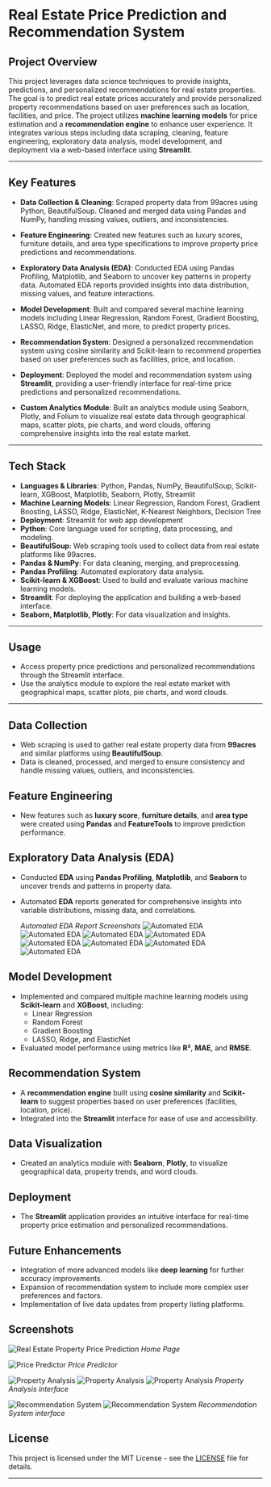 
# Real Estate Price Prediction and Recommendation System

## Project Overview

This project leverages data science techniques to provide insights, predictions, and personalized recommendations for real estate properties. The goal is to predict real estate prices accurately and provide personalized property recommendations based on user preferences such as location, facilities, and price. The project utilizes **machine learning models** for price estimation and a **recommendation engine** to enhance user experience. It integrates various steps including data scraping, cleaning, feature engineering, exploratory data analysis, model development, and deployment via a web-based interface using **Streamlit**.


---

## Key Features

- **Data Collection & Cleaning**: Scraped property data from 99acres using Python, BeautifulSoup. Cleaned and merged data using Pandas and NumPy, handling missing values, outliers, and inconsistencies.
  
- **Feature Engineering**: Created new features such as luxury scores, furniture details, and area type specifications to improve property price predictions and recommendations.
  
- **Exploratory Data Analysis (EDA)**: Conducted EDA using Pandas Profiling, Matplotlib, and Seaborn to uncover key patterns in property data. Automated EDA reports provided insights into data distribution, missing values, and feature interactions.
  
- **Model Development**: Built and compared several machine learning models including Linear Regression, Random Forest, Gradient Boosting, LASSO, Ridge, ElasticNet, and more, to predict property prices.
  
- **Recommendation System**: Designed a personalized recommendation system using cosine similarity and Scikit-learn to recommend properties based on user preferences such as facilities, price, and location.
  
- **Deployment**: Deployed the model and recommendation system using **Streamlit**, providing a user-friendly interface for real-time price predictions and personalized recommendations.
  
- **Custom Analytics Module**: Built an analytics module using Seaborn, Plotly, and Folium to visualize real estate data through geographical maps, scatter plots, pie charts, and word clouds, offering comprehensive insights into the real estate market.
---
## Tech Stack

- **Languages & Libraries**: Python, Pandas, NumPy, BeautifulSoup, Scikit-learn, XGBoost, Matplotlib, Seaborn, Plotly, Streamlit
- **Machine Learning Models**: Linear Regression, Random Forest, Gradient Boosting, LASSO, Ridge, ElasticNet, K-Nearest Neighbors, Decision Tree
- **Deployment**: Streamlit for web app development
- **Python**: Core language used for scripting, data processing, and modeling.
- **BeautifulSoup**: Web scraping tools used to collect data from real estate platforms like 99acres.
- **Pandas & NumPy**: For data cleaning, merging, and preprocessing.
- **Pandas Profiling**: Automated exploratory data analysis.
- **Scikit-learn & XGBoost**: Used to build and evaluate various machine learning models.
- **Streamlit**: For deploying the application and building a web-based interface.
- **Seaborn, Matplotlib, Plotly**: For data visualization and insights.
---

## Usage

- Access property price predictions and personalized recommendations through the Streamlit interface.
- Use the analytics module to explore the real estate market with geographical maps, scatter plots, pie charts, and word clouds.

---


## Data Collection

- Web scraping is used to gather real estate property data from **99acres** and similar platforms using **BeautifulSoup**.
- Data is cleaned, processed, and merged to ensure consistency and handle missing values, outliers, and inconsistencies.

## Feature Engineering

- New features such as **luxury score**, **furniture details**, and **area type** were created using **Pandas** and **FeatureTools** to improve prediction performance.

## Exploratory Data Analysis (EDA)

- Conducted **EDA** using **Pandas Profiling**, **Matplotlib**, and **Seaborn** to uncover trends and patterns in property data.
- Automated **EDA** reports generated for comprehensive insights into variable distributions, missing data, and correlations.

  *Automated EDA Report Screenshots*
  ![Automated EDA](https://github.com/Shemant11/Real-Estate-Property-Recommendation-System/blob/main/Screenshot%20(205).png)
  ![Automated EDA](https://github.com/Shemant11/Real-Estate-Property-Recommendation-System/blob/main/Screenshot%20(206).png)
  ![Automated EDA](https://github.com/Shemant11/Real-Estate-Property-Recommendation-System/blob/main/Screenshot%20(207).png)
  ![Automated EDA](https://github.com/Shemant11/Real-Estate-Property-Recommendation-System/blob/main/Screenshot%20(213).png)
  ![Automated EDA](https://github.com/Shemant11/Real-Estate-Property-Recommendation-System/blob/main/Screenshot%20(218).png)
  ![Automated EDA](https://github.com/Shemant11/Real-Estate-Property-Recommendation-System/blob/main/Screenshot%20(219).png)
  ![Automated EDA](https://github.com/Shemant11/Real-Estate-Property-Recommendation-System/blob/main/Screenshot%20(220).png)
  ![Automated EDA](https://github.com/Shemant11/Real-Estate-Property-Recommendation-System/blob/main/Screenshot%20(221).png)

## Model Development

- Implemented and compared multiple machine learning models using **Scikit-learn** and **XGBoost**, including:
  - Linear Regression
  - Random Forest
  - Gradient Boosting
  - LASSO, Ridge, and ElasticNet
- Evaluated model performance using metrics like **R²**, **MAE**, and **RMSE**.

## Recommendation System

- A **recommendation engine** built using **cosine similarity** and **Scikit-learn** to suggest properties based on user preferences (facilities, location, price).
- Integrated into the **Streamlit** interface for ease of use and accessibility.

## Data Visualization

- Created an analytics module with **Seaborn**, **Plotly**, to visualize geographical data, property trends, and word clouds.
  
## Deployment

- The **Streamlit** application provides an intuitive interface for real-time property price estimation and personalized recommendations.

## Future Enhancements

- Integration of more advanced models like **deep learning** for further accuracy improvements.
- Expansion of recommendation system to include more complex user preferences and factors.
- Implementation of live data updates from property listing platforms.

## Screenshots

![Real Estate Property Price Prediction](https://github.com/Shemant11/Real-Estate-Property-Recommendation-System/blob/main/Screenshot%202024-09-15%20181334.png)
*Home Page*

![Price Predictor](https://github.com/Shemant11/Real-Estate-Property-Recommendation-System/blob/main/Screenshot%20(198).png)
*Price Predictor*

![Property Analysis](https://github.com/Shemant11/Real-Estate-Property-Recommendation-System/blob/main/Screenshot%20(199).png)
![Property Analysis](https://github.com/Shemant11/Real-Estate-Property-Recommendation-System/blob/main/Screenshot%20(201).png)
![Property Analysis](https://github.com/Shemant11/Real-Estate-Property-Recommendation-System/blob/main/Screenshot%20(202).png)
*Property Analysis interface*

![Recommendation System](https://github.com/Shemant11/Real-Estate-Property-Recommendation-System/blob/main/Screenshot%20(203).png)
![Recommendation System](https://github.com/Shemant11/Real-Estate-Property-Recommendation-System/blob/main/Screenshot%20(204).png)
*Recommendation System interface*
## License

This project is licensed under the MIT License - see the [LICENSE](LICENSE) file for details.

---
